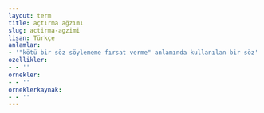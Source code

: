 ```yaml
---
layout: term
title: açtırma ağzımı
slug: actirma-agzimi
lisan: Türkçe
anlamlar:
- '"kötü bir söz söylememe fırsat verme" anlamında kullanılan bir söz'
ozellikler:
- - ''
ornekler:
- - ''
orneklerkaynak:
- - ''
---
```

